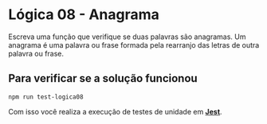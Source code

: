 # Lógica 08 - Anagrama

Escreva uma função que verifique se duas palavras são anagramas. Um anagrama é uma palavra ou frase formada pela rearranjo das letras de outra palavra ou frase.

## Para verificar se a solução funcionou

``` npm run test-logica08 ```

Com isso você realiza a execução de testes de unidade em [**Jest**](https://jestjs.io/pt-BR/).